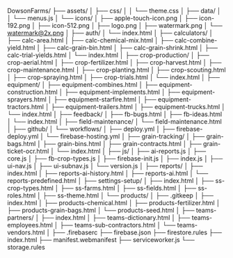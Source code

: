 DowsonFarms/
├── assets/
│   ├── css/
│   │   └── theme.css
│   ├── data/
│   │   └── menus.js
│   └── icons/
│       ├── apple-touch-icon.png
│       ├── icon-192.png
│       ├── icon-512.png
│       ├── logo.png
│       ├── watermark.png
│       └── watermark@2x.png
│
├── auth/
│   └── index.html
│
├── calculators/
│   ├── calc-area.html
│   ├── calc-chemical-mix.html
│   ├── calc-combine-yield.html
│   ├── calc-grain-bin.html
│   ├── calc-grain-shrink.html
│   ├── calc-trial-yields.html
│   └── index.html
│
├── crop-production/
│   ├── crop-aerial.html
│   ├── crop-fertilizer.html
│   ├── crop-harvest.html
│   ├── crop-maintenance.html
│   ├── crop-planting.html
│   ├── crop-scouting.html
│   ├── crop-spraying.html
│   ├── crop-trials.html
│   └── index.html
│
├── equipment/
│   ├── equipment-combines.html
│   ├── equipment-construction.html
│   ├── equipment-implements.html
│   ├── equipment-sprayers.html
│   ├── equipment-starfire.html
│   ├── equipment-tractors.html
│   ├── equipment-trailers.html
│   ├── equipment-trucks.html
│   └── index.html
│
├── feedback/
│   ├── fb-bugs.html
│   ├── fb-ideas.html
│   └── index.html
│
├── field-maintenance/
│   └── field-maintenance.html
│
├── github/
│   └── workflows/
│       ├── deploy.yml
│       ├── firebase-deploy.yml
│       └── firebase-hosting.yml
│
├── grain-tracking/
│   ├── grain-bags.html
│   ├── grain-bins.html
│   ├── grain-contracts.html
│   ├── grain-ticket-ocr.html
│   └── index.html
│
├── js/
│   ├── ai-reports.js
│   ├── core.js
│   ├── fb-crop-types.js
│   ├── firebase-init.js
│   ├── index.js
│   ├── ui-nav.js
│   ├── ui-subnav.js
│   └── version.js
│
├── reports/
│   ├── index.html
│   ├── reports-ai-history.html
│   ├── reports-ai.html
│   └── reports-predefined.html
│
├── settings-setup/
│   ├── index.html
│   ├── ss-crop-types.html
│   ├── ss-farms.html
│   ├── ss-fields.html
│   ├── ss-roles.html
│   ├── ss-theme.html
│   └── products/
│       ├── .gitkeep
│       ├── index.html
│       ├── products-chemical.html
│       ├── products-fertilizer.html
│       ├── products-grain-bags.html
│       └── products-seed.html
│
├── teams-partners/
│   ├── index.html
│   ├── teams-dictionary.html
│   ├── teams-employees.html
│   ├── teams-sub-contractors.html
│   └── teams-vendors.html
│
├── .firebaserc
├── firebase.json
├── firestore.rules
├── index.html
├── manifest.webmanifest
├── serviceworker.js
└── storage.rules
